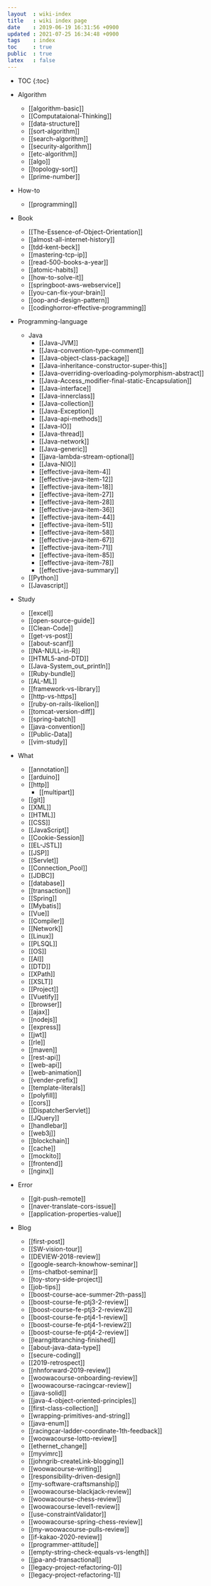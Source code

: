 ```yaml
---
layout  : wiki-index
title   : wiki index page
date    : 2019-06-19 16:31:56 +0900
updated : 2021-07-25 16:34:48 +0900
tags    : index
toc     : true
public  : true
latex   : false
---
```

* TOC
{:toc}

* Algorithm
    * [[algorithm-basic]]
    * [[Computataional-Thinking]]
    * [[data-structure]]
    * [[sort-algorithm]]
    * [[search-algorithm]]
    * [[security-algorithm]]
    * [[etc-algorithm]]
    * [[algo]]
    * [[topology-sort]]
    * [[prime-number]]
* How-to
    * [[programming]]
* Book
    * [[The-Essence-of-Object-Orientation]]
    * [[almost-all-internet-history]]
    * [[tdd-kent-beck]]
    * [[mastering-tcp-ip]]
    * [[read-500-books-a-year]]
    * [[atomic-habits]]
    * [[how-to-solve-it]]
    * [[springboot-aws-webservice]]
    * [[you-can-fix-your-brain]]
    * [[oop-and-design-pattern]]
    * [[codinghorror-effective-programming]]
* Programming-language
    * Java
        * [[Java-JVM]]
        * [[Java-convention-type-comment]]
        * [[Java-object-class-package]]
        * [[Java-inheritance-constructor-super-this]]
        * [[Java-overriding-overloading-polymorphism-abstract]]
        * [[Java-Access_modifier-final-static-Encapsulation]]
        * [[Java-interface]]
        * [[Java-innerclass]]
        * [[Java-collection]]
        * [[Java-Exception]]
        * [[Java-api-methods]]
        * [[Java-IO]]
        * [[Java-thread]]
        * [[Java-network]]
        * [[Java-generic]]
        * [[java-lambda-stream-optional]]
        * [[Java-NIO]]
        * [[effective-java-item-4]]
        * [[effective-java-item-12]]
        * [[effective-java-item-18]]
        * [[effective-java-item-27]]
        * [[effective-java-item-28]]
        * [[effective-java-item-36]]
        * [[effective-java-item-44]]
        * [[effective-java-item-51]]
        * [[effective-java-item-58]]
        * [[effective-java-item-67]]
        * [[effective-java-item-71]]
        * [[effective-java-item-85]]
        * [[effective-java-item-78]]
        * [[effective-java-summary]]
    * [[Python]]
    * [[Javascript]]
* Study
    * [[excel]]
    * [[open-source-guide]]
    * [[Clean-Code]]
    * [[get-vs-post]]
    * [[about-scanf]]
    * [[NA-NULL-in-R]]
    * [[HTML5-and-DTD]]
    * [[Java-System_out_println]]
    * [[Ruby-bundle]]
    * [[AL-ML]]
    * [[framework-vs-library]]
    * [[http-vs-https]]
    * [[ruby-on-rails-likelion]]
    * [[tomcat-version-diff]]
    * [[spring-batch]]
    * [[java-convention]]
    * [[Public-Data]]
    * [[vim-study]]
* What
    * [[annotation]]
    * [[arduino]]
    * [[http]]
        * [[multipart]]
    * [[git]]
    * [[XML]]
    * [[HTML]]
    * [[CSS]]
    * [[JavaScript]]
    * [[Cookie-Session]]
    * [[EL-JSTL]]
    * [[JSP]]
    * [[Servlet]]
    * [[Connection_Pool]]
    * [[JDBC]]
    * [[database]]
    * [[transaction]]
    * [[Spring]]
    * [[Mybatis]]
    * [[Vue]]
    * [[Compiler]]
    * [[Network]]
    * [[Linux]]
    * [[PLSQL]]
    * [[OS]]
    * [[AI]]
    * [[DTD]]
    * [[XPath]]
    * [[XSLT]]
    * [[Project]]
    * [[Vuetify]]
    * [[browser]]
    * [[ajax]]
    * [[nodejs]]
    * [[express]]
    * [[jwt]]
    * [[rle]]
    * [[maven]]
    * [[rest-api]]
    * [[web-api]]
    * [[web-animation]]
    * [[vender-prefix]]
    * [[template-literals]]
    * [[polyfill]]
    * [[cors]]
    * [[DispatcherServlet]]
    * [[JQuery]]
    * [[handlebar]]
    * [[web3j]]
    * [[blockchain]]
    * [[cache]]
    * [[mockito]]
    * [[frontend]]
    * [[nginx]]
* Error
    * [[git-push-remote]]
    * [[naver-translate-cors-issue]]
    * [[application-properties-value]]
* Blog
    * [[first-post]]
    * [[SW-vision-tour]]
    * [[DEVIEW-2018-review]]
    * [[google-search-knowhow-seminar]]
    * [[ms-chatbot-seminar]]
    * [[toy-story-side-project]]
    * [[job-tips]]
    * [[boost-course-ace-summer-2th-pass]]
    * [[boost-course-fe-ptj3-2-review]]
    * [[boost-course-fe-ptj3-2-review2]]
    * [[boost-course-fe-ptj4-1-review]]
    * [[boost-course-fe-ptj4-1-review2]]
    * [[boost-course-fe-ptj4-2-review]]
    * [[learngitbranching-finished]]
    * [[about-java-data-type]]
    * [[secure-coding]]
    * [[2019-retrospect]]
    * [[nhnforward-2019-review]]
    * [[woowacourse-onboarding-review]]
    * [[woowacourse-racingcar-review]]
    * [[java-solid]]
    * [[java-4-object-oriented-principles]]
    * [[first-class-collection]]
    * [[wrapping-primitives-and-string]]
    * [[java-enum]]
    * [[racingcar-ladder-coordinate-1th-feedback]]
    * [[woowacourse-lotto-review]]
    * [[ethernet_change]]
    * [[myvimrc]]
    * [[johngrib-createLink-blogging]]
    * [[woowacourse-writing]] 
    * [[responsibility-driven-design]]
    * [[my-software-craftsmanship]]
    * [[woowacourse-blackjack-review]]
    * [[woowacourse-chess-review]]
    * [[woowacourse-level1-review]]
    * [[use-constraintValidator]]
    * [[woowacourse-spring-chess-review]]
    * [[my-woowacourse-pulls-review]]
    * [[if-kakao-2020-review]]
    * [[programmer-attitude]]
    * [[empty-string-check-equals-vs-length]]
    * [[jpa-and-transactional]]
    * [[legacy-project-refactoring-0]]
    * [[legacy-project-refactoring-1]]
